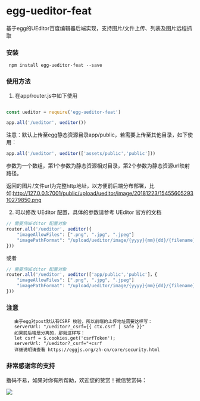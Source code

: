 # egg-ueditor-feat
基于egg的UEditor百度编辑器后端实现，支持图片/文件上传、列表及图片远程抓取

### 安装

```
 npm install egg-ueditor-feat --save
```

### 使用方法


1. 在app/router.js中如下使用
```javascript

const ueditor = require('egg-ueditor-feat')

app.all('/ueditor', ueditor())
```
   注意：默认上传至egg静态资源目录app/public，若需要上传至其他目录，如下使用：
```javascript
app.all('/ueditor', ueditor(['assets/public','public']))
```
   参数为一个数组，第1个参数为静态资源相对目录，第2个参数为静态资源url映射路径。
   
   返回的图片/文件url为完整http地址，以方便前后端分布部署，比如:http://127.0.0.1:7001/public/upload/ueditor/image/20181223/1545560529310279850.png
     
2. 可以修改 UEditor 配置，具体的参数请参考 UEditor 官方的文档
```javascript
// 需要传UEditor 配置对象
router.all('/ueditor', ueditor({
	"imageAllowFiles": [".png", ".jpg", ".jpeg"]
	"imagePathFormat": "/upload/ueditor/image/{yyyy}{mm}{dd}/{filename}"  // 保存为原文件名
}))
```
  或者
```javascript
// 需要传UEditor 配置对象
router.all('/ueditor', ueditor(['app/public','public']，{
	"imageAllowFiles": [".png", ".jpg", ".jpeg"]
	"imagePathFormat": "/upload/ueditor/image/{yyyy}{mm}{dd}/{filename}"  // 保存为原文件名
}))
```
### 注意
       由于egg对post默认有CSRF 校验，所以前端的上传地址需要这样写：
       serverUrl: "/ueditor?_csrf={{ ctx.csrf | safe }}"
       如果前后端是分离的，那就这样写：
       let csrf = $.cookies.get('csrfToken');
       serverUrl: "/ueditor?_csrf="+csrf
       详细说明请查看 https://eggjs.org/zh-cn/core/security.html
      
### 非常感谢您的支持
撸码不易，如果对你有所帮助，欢迎您的赞赏！微信赞赏码：

![](https://raw.githubusercontent.com/wiki/inmyjs/asweb/images/20180831154543.jpg)
